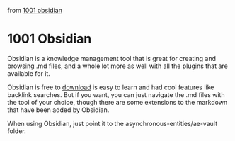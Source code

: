 from [1001 obsidian](1001%20obsidian.md)
 # 1001 Obsidian
 Obsidian is a knowledge management tool that is great for creating and browsing .md files, and a whole lot more as well with all the plugins that are available for it. 
 
 Obsidian is free to [download](https://obsidian.md/) is easy to learn and had cool features like backlink searches. But if you want, you can just navigate the .md files with the tool of your choice, though there are some extensions to the markdown that have been added by Obsidian.
 
 When using Obsidian, just point it to the asynchronous-entities/ae-vault folder.